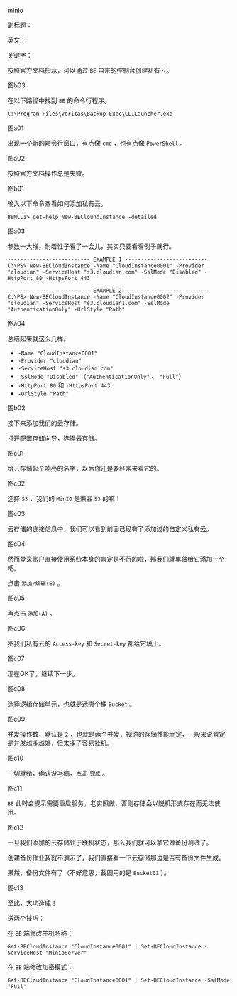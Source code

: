minio

副标题：

英文：

关键字：





按照官方文档指示，可以通过 `BE` 自带的控制台创建私有云。

图b03





在以下路径中找到 `BE` 的命令行程序。

```
C:\Program Files\Veritas\Backup Exec\CLILauncher.exe
```

图a01



出现一个新的命令行窗口，有点像 `cmd` ，也有点像 `PowerShell` 。

图a02



按照官方文档操作总是失败。

图b01



输入以下命令查看如何添加私有云。

```
BEMCLI> get-help New-BECloundInstance -detailed
```

图a03



参数一大堆，耐着性子看了一会儿，其实只要看看例子就行。

```
-------------------------- EXAMPLE 1 --------------------------
C:\PS> New-BECloudInstance -Name "CloudInstance0001" -Provider "cloudian" -ServiceHost "s3.cloudian.com" -SslMode "Disabled" -HttpPort 80 -HttpsPort 443

-------------------------- EXAMPLE 2 --------------------------
C:\PS> New-BECloudInstance -Name "CloudInstance0002" -Provider "cloudian" -ServiceHost "s3.cloudian1.com" -SslMode
"AuthenticationOnly" -UrlStyle "Path"
```

图a04



总结起来就这么几样。

* `-Name "CloudInstance0001"`
* `-Provider "cloudian"`
* `-ServiceHost "s3.cloudian.com"`
* `-SslMode "Disabled"` （`"AuthenticationOnly"` 、 `"Full"`）
* `-HttpPort 80` 和 `-HttpsPort 443`
* `-UrlStyle "Path"`



图b02





接下来添加我们的云存储。

打开配置存储向导，选择云存储。

图c01



给云存储起个响亮的名字，以后你还是要经常来看它的。

图c02



选择 `S3` ，我们的 `MinIO` 是兼容 `S3` 的嘛！

图c03



云存储的连接信息中，我们可以看到前面已经有了添加过的自定义私有云。

图c04



然而登录账户直接使用系统本身的肯定是不行的啦，那我们就单独给它添加一个吧。

点击 `添加/编辑(E)` 。

图c05



再点击 `添加(A)` 。

图c06



把我们私有云的 `Access-key` 和 `Secret-key` 都给它填上。

图c07



现在OK了，继续下一步。

图c08



选择逻辑存储单元，也就是选哪个桶 `Bucket` 。

图c09



并发操作数，默认是 `2` ，也就是两个并发，视你的存储性能而定，一般来说肯定是并发越多越好，但太多了容易挂机。

图c10



一切就绪，确认没毛病，点击 `完成` 。

图c11



`BE` 此时会提示需要重启服务，老实照做，否则存储会以脱机形式存在而无法使用。

图c12



一旦我们添加的云存储处于联机状态，那么我们就可以拿它做备份测试了。

创建备份作业我就不演示了，我们直接看一下云存储那边是否有备份文件生成。

果然，备份文件有了（不好意思，截图用的是 `Bucket01` ）。

图c13



至此，大功造成！





送两个技巧：



在 `BE` 端修改主机名称：

```
Get-BECloudInstance "CloudInstance0001" | Set-BECloudInstance -ServiceHost "MinioServer"
```





在 `BE` 端修改加密模式：

```
Get-BECloudInstance "CloudInstance0001" | Set-BECloudInstance -SslMode "Full"
```

